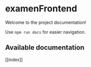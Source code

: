 # examenFrontend

Welcome to the project documentation!

Use `npm run docs` for easier navigation.

## Available documentation

[[index]]
